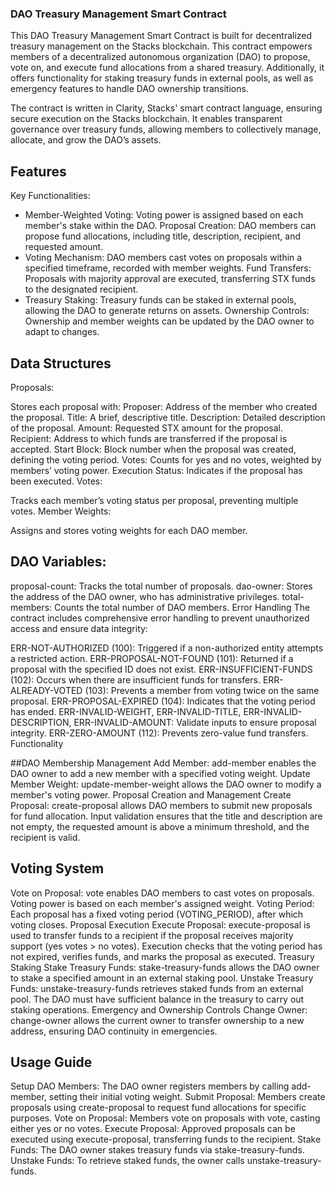 ### DAO Treasury Management Smart Contract
This DAO Treasury Management Smart Contract is built for decentralized treasury management on the Stacks blockchain. This contract empowers members of a decentralized autonomous organization (DAO) to propose, vote on, and execute fund allocations from a shared treasury. Additionally, it offers functionality for staking treasury funds in external pools, as well as emergency features to handle DAO ownership transitions.

The contract is written in Clarity, Stacks' smart contract language, ensuring secure execution on the Stacks blockchain. It enables transparent governance over treasury funds, allowing members to collectively manage, allocate, and grow the DAO’s assets.

## Features
Key Functionalities:
- Member-Weighted Voting: Voting power is assigned based on each member's stake within the DAO.
Proposal Creation: DAO members can propose fund allocations, including title, description, recipient, and requested amount.
- Voting Mechanism: DAO members cast votes on proposals within a specified timeframe, recorded with member weights.
Fund Transfers: Proposals with majority approval are executed, transferring STX funds to the designated recipient.
- Treasury Staking: Treasury funds can be staked in external pools, allowing the DAO to generate returns on assets.
Ownership Controls: Ownership and member weights can be updated by the DAO owner to adapt to changes.

## Data Structures
Proposals:

Stores each proposal with:
Proposer: Address of the member who created the proposal.
Title: A brief, descriptive title.
Description: Detailed description of the proposal.
Amount: Requested STX amount for the proposal.
Recipient: Address to which funds are transferred if the proposal is accepted.
Start Block: Block number when the proposal was created, defining the voting period.
Votes: Counts for yes and no votes, weighted by members’ voting power.
Execution Status: Indicates if the proposal has been executed.
Votes:

Tracks each member’s voting status per proposal, preventing multiple votes.
Member Weights:

Assigns and stores voting weights for each DAO member.
## DAO Variables:

proposal-count: Tracks the total number of proposals.
dao-owner: Stores the address of the DAO owner, who has administrative privileges.
total-members: Counts the total number of DAO members.
Error Handling
The contract includes comprehensive error handling to prevent unauthorized access and ensure data integrity:

ERR-NOT-AUTHORIZED (100): Triggered if a non-authorized entity attempts a restricted action.
ERR-PROPOSAL-NOT-FOUND (101): Returned if a proposal with the specified ID does not exist.
ERR-INSUFFICIENT-FUNDS (102): Occurs when there are insufficient funds for transfers.
ERR-ALREADY-VOTED (103): Prevents a member from voting twice on the same proposal.
ERR-PROPOSAL-EXPIRED (104): Indicates that the voting period has ended.
ERR-INVALID-WEIGHT, ERR-INVALID-TITLE, ERR-INVALID-DESCRIPTION, ERR-INVALID-AMOUNT: Validate inputs to ensure proposal integrity.
ERR-ZERO-AMOUNT (112): Prevents zero-value fund transfers.
Functionality

##DAO Membership Management
Add Member: add-member enables the DAO owner to add a new member with a specified voting weight.
Update Member Weight: update-member-weight allows the DAO owner to modify a member's voting power.
Proposal Creation and Management
Create Proposal: create-proposal allows DAO members to submit new proposals for fund allocation.
Input validation ensures that the title and description are not empty, the requested amount is above a minimum threshold, and the recipient is valid.

## Voting System
Vote on Proposal: vote enables DAO members to cast votes on proposals. Voting power is based on each member's assigned weight.
Voting Period: Each proposal has a fixed voting period (VOTING_PERIOD), after which voting closes.
Proposal Execution
Execute Proposal: execute-proposal is used to transfer funds to a recipient if the proposal receives majority support (yes votes > no votes).
Execution checks that the voting period has not expired, verifies funds, and marks the proposal as executed.
Treasury Staking
Stake Treasury Funds: stake-treasury-funds allows the DAO owner to stake a specified amount in an external staking pool.
Unstake Treasury Funds: unstake-treasury-funds retrieves staked funds from an external pool.
The DAO must have sufficient balance in the treasury to carry out staking operations.
Emergency and Ownership Controls
Change Owner: change-owner allows the current owner to transfer ownership to a new address, ensuring DAO continuity in emergencies.

## Usage Guide
Setup DAO Members: The DAO owner registers members by calling add-member, setting their initial voting weight.
Submit Proposal: Members create proposals using create-proposal to request fund allocations for specific purposes.
Vote on Proposal: Members vote on proposals with vote, casting either yes or no votes.
Execute Proposal: Approved proposals can be executed using execute-proposal, transferring funds to the recipient.
Stake Funds: The DAO owner stakes treasury funds via stake-treasury-funds.
Unstake Funds: To retrieve staked funds, the owner calls unstake-treasury-funds.
